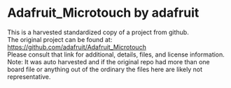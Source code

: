 
# Adafruit_Microtouch by adafruit  
This is a harvested standardized copy of a project from github.  
The original project can be found at:  
https://github.com/adafruit/Adafruit_Microtouch  
Please consult that link for additional, details, files, and license information.  
Note: It was auto harvested and if the original repo had more than one board file or anything out of the ordinary the files here are likely not representative.  
    